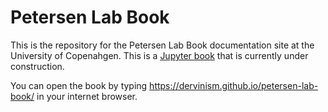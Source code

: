 # Petersen Lab Book

This is the repository for the Petersen Lab Book documentation site at the University of Copenahgen. This is a [Jupyter book](https://jupyterbook.org/) that is currently under construction.

You can open the book by typing https://dervinism.github.io/petersen-lab-book/ in your internet browser.